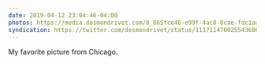 ```yaml
---
date: 2019-04-12 23:04:46-04:00
photos: https://media.desmondrivet.com/0_865fce46-e99f-4ac8-8cae-fdc1aa33d231.JPG
syndication: https://twitter.com/desmondrivet/status/1117114700255436801
---
```


My favorite picture from Chicago.  